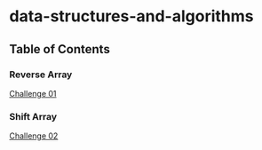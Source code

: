 # data-structures-and-algorithms

## Table of Contents

### Reverse Array
[Challenge 01](challenges/arrayReverse)

### Shift Array
[Challenge 02](challenges/arrayShift)